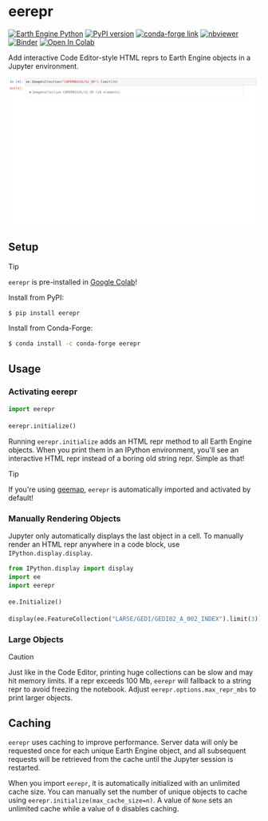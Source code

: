 # eerepr

[![Earth Engine Python](https://img.shields.io/badge/Earth%20Engine%20API-Python-green)](https://developers.google.com/earth-engine/tutorials/community/intro-to-python-api)
[![PyPI version](https://badge.fury.io/py/eerepr.svg)](https://badge.fury.io/py/eerepr)
[![conda-forge link](https://img.shields.io/conda/vn/conda-forge/eerepr)](https://anaconda.org/conda-forge/eerepr)
[![nbviewer](https://raw.githubusercontent.com/jupyter/design/master/logos/Badges/nbviewer_badge.svg)](https://nbviewer.org/github/aazuspan/eerepr/blob/main/docs/notebooks/demo.ipynb)
[![Binder](https://mybinder.org/badge_logo.svg)](https://mybinder.org/v2/gh/aazuspan/eerepr/HEAD?labpath=docs%2Fnotebooks%2Fdemo.ipynb)
[![Open In Colab](https://colab.research.google.com/assets/colab-badge.svg)](https://colab.research.google.com/github/aazuspan/eerepr/blob/main/docs/notebooks/demo.ipynb)

Add interactive Code Editor-style HTML reprs to Earth Engine objects in a Jupyter environment.

![eerepr demo expanding the metadata for an image collection](assets/eerepr.gif)

## Setup

> [!TIP]
> `eerepr` is pre-installed in [Google Colab](https://colab.research.google.com/)!

Install from PyPI:

```bash
$ pip install eerepr
```

Install from Conda-Forge:

```bash
$ conda install -c conda-forge eerepr
```

## Usage

### Activating eerepr

```python
import eerepr

eerepr.initialize()
```

Running `eerepr.initialize` adds an HTML repr method to all Earth Engine objects. When you print them in an IPython environment, you'll see an interactive HTML repr instead of a boring old string repr. Simple as that!

> [!TIP]
> If you're using [geemap](https://github.com/gee-community/geemap), `eerepr` is automatically imported and activated by default!

### Manually Rendering Objects

Jupyter only automatically displays the last object in a cell. To manually render an HTML repr anywhere in a code block, use `IPython.display.display`.

```python
from IPython.display import display
import ee
import eerepr

ee.Initialize()

display(ee.FeatureCollection("LARSE/GEDI/GEDI02_A_002_INDEX").limit(3))
```

### Large Objects

> [!CAUTION]
> Just like in the Code Editor, printing huge collections can be slow and may hit memory limits. If a repr exceeds 100 Mb, `eerepr` will fallback to a string repr to avoid freezing the notebook. Adjust `eerepr.options.max_repr_mbs` to print larger objects.

## Caching

`eerepr` uses caching to improve performance. Server data will only be requested once for each unique Earth Engine object, and all subsequent requests will be retrieved from the cache until the Jupyter session is restarted.

When you import `eerepr`, it is automatically initialized with an unlimited cache size. You can manually set the number of unique objects to cache using `eerepr.initialize(max_cache_size=n)`. A value of `None` sets an unlimited cache while a value of `0` disables caching.
